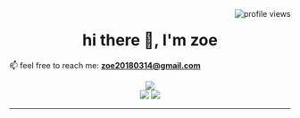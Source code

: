 <img alt="profile views" align="right" src="https://komarev.com/ghpvc/?username=ouoholly&color=yellow">

<h1 align="center">hi there 👋, I'm zoe</h1>

📫 feel free to reach me:  **zoe20180314@gmail.com** 

<div align="center">
    <img src="http://github-profile-summary-cards.vercel.app/api/cards/profile-details?username=zoebezos&theme=graywhite">
</div>
<div align="center">
    <img src="http://github-profile-summary-cards.vercel.app/api/cards/stats?username=zoebezos&theme=graywhite">
    <img src="http://github-profile-summary-cards.vercel.app/api/cards/productive-time?username=zoebezos&theme=graywhite&utcOffset=8">
    
</div>

---
